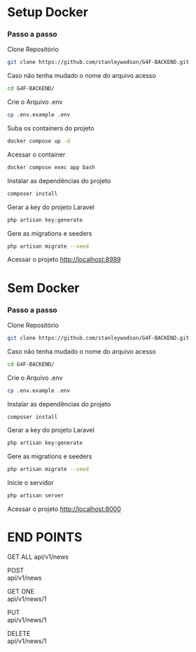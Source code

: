 
# Setup Docker

### Passo a passo
Clone Repositório
```sh
git clone https://github.com/stanleywodson/G4F-BACKEND.git
```

Caso não tenha mudado o nome do arquivo acesso
```sh
cd G4F-BACKEND/
```

Crie o Arquivo .env
```sh
cp .env.example .env
```

Suba os containers do projeto
```sh
docker compose up -d
```

Acessar o container
```sh
docker compose exec app bash
```


Instalar as dependências do projeto
```sh
composer install
```

Gerar a key do projeto Laravel
```sh
php artisan key:generate
```

Gere as migrations e seeders
```sh
php artisan migrate --seed
```

Acessar o projeto
[http://localhost:8989](http://localhost:8989)

# Sem Docker

### Passo a passo
Clone Repositório
```sh
git clone https://github.com/stanleywodson/G4F-BACKEND.git
```

Caso não tenha mudado o nome do arquivo acesso
```sh
cd G4F-BACKEND/
```

Crie o Arquivo .env
```sh
cp .env.example .env
```

Instalar as dependências do projeto
```sh
composer install
```

Gerar a key do projeto Laravel
```sh
php artisan key:generate
```

Gere as migrations e seeders
```sh
php artisan migrate --seed
```

Inicie o servidor
```sh
php artisan server
```
Acessar o projeto
[http://localhost:8000](http://localhost:8000)

# END POINTS


GET ALL 
 api/v1/news

POST   
 api/v1/news

GET ONE      
  api/v1/news/1

PUT      
 api/v1/news/1

DELETE  
 api/v1/news/1

